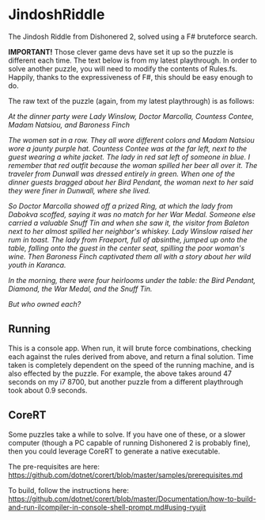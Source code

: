 # JindoshRiddle

The Jindosh Riddle from Dishonered 2, solved using a F# bruteforce search.

__IMPORTANT!__ Those clever game devs have set it up so the puzzle is different each time. The text below is from my latest playthrough. In order to solve another puzzle, you will need to modify the contents of Rules.fs. Happily, thanks to the expressiveness of F#, this should be easy enough to do.

The raw text of the puzzle (again, from my latest playthrough) is as follows:

_At the dinner party were Lady Winslow, Doctor Marcolla, Countess Contee, Madam Natsiou, and Baroness Finch_

_The women sat in a row. They all wore different colors and Madam Natsiou wore a jaunty purple hat. Countess Contee was at the far left, next to the guest wearing a white jacket. The lady in red sat left of someone in blue. I remember that red outfit because the woman spilled her beer all over it. The traveler from Dunwall was dressed entirely in green. When one of the dinner guests bragged about her Bird Pendant, the woman next to her said they were finer in Dunwall, where she lived._

_So Doctor Marcolla showed off a prized Ring, at which the lady from Dabokva scoffed, saying it was no match for her War Medal. Someone else carried a valuable Snuff Tin and when she saw it, the visitor from Baleton next to her almost spilled her neighbor's whiskey. Lady Winslow raised her rum in toast. The lady from Fraeport, full of absinthe, jumped up onto the table, falling onto the guest in the center seat, spilling the poor woman's wine. Then Baroness Finch captivated them all with a story about her wild youth in Karanca._

_In the morning, there were four heirlooms under the table: the Bird Pendant, Diamond, the War Medal, and the Snuff Tin._

_But who owned each?_

## Running

This is a console app. When run, it will brute force combinations, checking each against the rules derived from above, and return a final solution. Time taken is completely dependent on the speed of the running machine, and is also effected by the puzzle. For example, the above takes around 47 seconds on my i7 8700, but another puzzle from a different playthrough took about 0.9 seconds.

## CoreRT

Some puzzles take a while to solve. If you have one of these, or a slower computer (though a PC capable of running Dishonered 2 is probably fine), then you could leverage CoreRT to generate a native executable. 

The pre-requisites are here: https://github.com/dotnet/corert/blob/master/samples/prerequisites.md

To build, follow the instructions here: https://github.com/dotnet/corert/blob/master/Documentation/how-to-build-and-run-ilcompiler-in-console-shell-prompt.md#using-ryujit